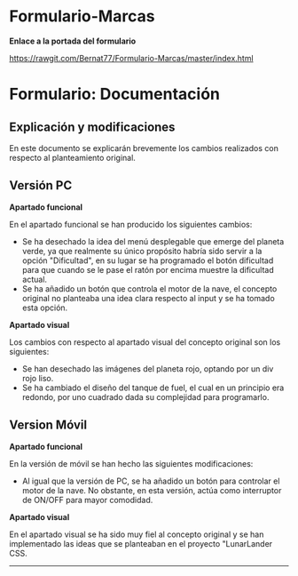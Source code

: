 # Formulario-Marcas

**Enlace a la portada del formulario**

https://rawgit.com/Bernat77/Formulario-Marcas/master/index.html

# Formulario: Documentación

## Explicación y modificaciones

En este documento se explicarán brevemente los cambios realizados con respecto al planteamiento original.

## **Versión PC**

**Apartado funcional**

En el apartado funcional se han producido los siguientes cambios: 
* Se ha desechado la idea del menú desplegable que emerge del planeta verde, ya que realmente su único propósito habría sido servir
a la opción "Dificultad", en su lugar se ha programado el botón dificultad para que cuando se le pase el ratón por encima muestre la dificultad actual.
* Se ha añadido un botón que controla el motor de la nave, el concepto original no planteaba una idea clara respecto al input y se ha tomado esta opción.

**Apartado visual**

Los cambios con respecto al apartado visual del concepto original son los siguientes:
* Se han desechado las imágenes del planeta rojo, optando por un div rojo liso.
* Se ha cambiado el diseño del tanque de fuel, el cual en un principio era redondo, por uno cuadrado dada su complejidad para programarlo.

## **Version Móvil**

**Apartado funcional**

En la versión de móvil se han hecho las siguientes modificaciones:
* Al igual que la versión de PC, se ha añadido un botón para controlar el motor de la nave. No obstante, en esta versión, actúa como interruptor de ON/OFF para mayor comodidad.

**Apartado visual**

En el apartado visual se ha sido muy fiel al concepto original y se han implementado las ideas que se planteaban en el proyecto "LunarLander CSS.

----
